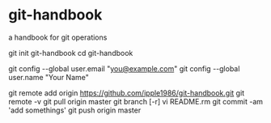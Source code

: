 # git-handbook
a handbook for git operations

git init git-handbook
cd git-handbook

git config --global user.email "you@example.com"
git config --global user.name "Your Name"

git remote add origin https://github.com/ipple1986/git-handbook.git
git remote -v
git pull origin master
git branch [-r]
vi README.rm
git commit -am 'add somethings'
git push origin master
